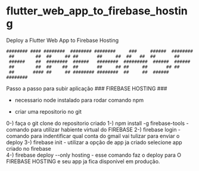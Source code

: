 # flutter_web_app_to_firebase_hosting
Deploy a Flutter Web App to Firebase Hosting

    ######## #### ########  ######## ########     ###     ######  ########
     ##        ##  ##     ## ##       ##     ##  ##   ##  ##       ##
     ######    ##  ########  ######   ########  #########  ######  ######
     ##        ##  ##    ##  ##       ##     ## ##     ##       ## ##
     ##       #### ##     ## ######## ########  ##     ##  ######  ########

Passo a passo para subir aplicação ### FIREBASE HOSTING ###

* necessario node instalado para rodar comando npm

* criar uma repositorio no git

0-) faça o git clone do repositorio criado
1-) npm install -g firebase-tools - comando para utilizar habiente virtual do FIREBASE
2-) firebase login - comando para indentificar qual conta do gmail vai tulizar para enviar o deploy
3-) firebase init  - utilizar a opção de app ja criado selecione app criado no firebase   
4-) firebase deploy --only hosting - esse comando faz o deploy para O FIREBASE HOSTING e seu app ja fica disponivel em produção.